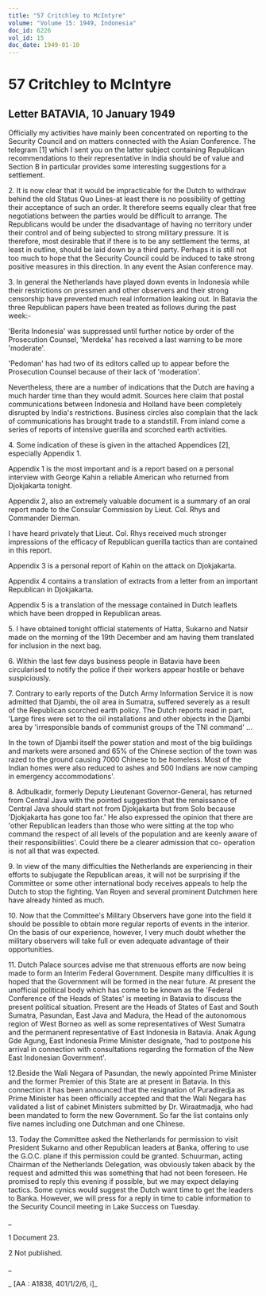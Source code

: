 ```yaml
---
title: "57 Critchley to McIntyre"
volume: "Volume 15: 1949, Indonesia"
doc_id: 6226
vol_id: 15
doc_date: 1949-01-10
---
```


# 57 Critchley to McIntyre

## Letter BATAVIA, 10 January 1949

Officially my activities have mainly been concentrated on reporting to the Security Council and on matters connected with the Asian Conference. The telegram [1] which I sent you on the latter subject containing Republican recommendations to their representative in India should be of value and Section B in particular provides some interesting suggestions for a settlement.

2\. It is now clear that it would be impracticable for the Dutch to withdraw behind the old Status Quo Lines-at least there is no possibility of getting their acceptance of such an order. It therefore seems equally clear that free negotiations between the parties would be difficult to arrange. The Republicans would be under the disadvantage of having no territory under their control and of being subjected to strong military pressure. It is therefore, most desirable that if there is to be any settlement the terms, at least in outline, should be laid down by a third party. Perhaps it is still not too much to hope that the Security Council could be induced to take strong positive measures in this direction. In any event the Asian conference may.

3\. In general the Netherlands have played down events in Indonesia while their restrictions on pressmen and other observers and their strong censorship have prevented much real information leaking out. In Batavia the three Republican papers have been treated as follows during the past week:-

'Berita Indonesia' was suppressed until further notice by order of the Prosecution Counsel, 'Merdeka' has received a last warning to be more 'moderate'.

'Pedoman' has had two of its editors called up to appear before the Prosecution Counsel because of their lack of 'moderation'.

Nevertheless, there are a number of indications that the Dutch are having a much harder time than they would admit. Sources here claim that postal communications between Indonesia and Holland have been completely disrupted by India's restrictions. Business circles also complain that the lack of communications has brought trade to a standstill. From inland come a series of reports of intensive guerilla and scorched earth activities.

4\. Some indication of these is given in the attached Appendices [2], especially Appendix 1.

Appendix 1 is the most important and is a report based on a personal interview with George Kahin a reliable American who returned from Djokjakarta tonight.

Appendix 2, also an extremely valuable document is a summary of an oral report made to the Consular Commission by Lieut. Col. Rhys and Commander Dierman.

I have heard privately that Lieut. Col. Rhys received much stronger impressions of the efficacy of Republican guerilla tactics than are contained in this report.

Appendix 3 is a personal report of Kahin on the attack on Djokjakarta.

Appendix 4 contains a translation of extracts from a letter from an important Republican in Djokjakarta.

Appendix 5 is a translation of the message contained in Dutch leaflets which have been dropped in Republican areas.

5\. I have obtained tonight official statements of Hatta, Sukarno and Natsir made on the morning of the 19th December and am having them translated for inclusion in the next bag.

6\. Within the last few days business people in Batavia have been circularised to notify the police if their workers appear hostile or behave suspiciously.

7\. Contrary to early reports of the Dutch Army Information Service it is now admitted that Djambi, the oil area in Sumatra, suffered severely as a result of the Republican scorched earth policy. The Dutch reports read in part, 'Large fires were set to the oil installations and other objects in the Djambi area by 'irresponsible bands of communist groups of the TNI command' ...

In the town of Djambi itself the power station and most of the big buildings and markets were arsoned and 65% of the Chinese section of the town was razed to the ground causing 7000 Chinese to be homeless. Most of the Indian homes were also reduced to ashes and 500 Indians are now camping in emergency accommodations'.

8\. Adbulkadir, formerly Deputy Lieutenant Governor-General, has returned from Central Java with the pointed suggestion that the renaissance of Central Java should start not from Djokjakarta but from Solo because 'Djokjakarta has gone too far.' He also expressed the opinion that there are 'other Republican leaders than those who were sitting at the top who command the respect of all levels of the population and are keenly aware of their responsibilities'. Could there be a clearer admission that co- operation is not all that was expected.

9\. In view of the many difficulties the Netherlands are experiencing in their efforts to subjugate the Republican areas, it will not be surprising if the Committee or some other international body receives appeals to help the Dutch to stop the fighting. Van Royen and several prominent Dutchmen here have already hinted as much.

10\. Now that the Committee's Military Observers have gone into the field it should be possible to obtain more regular reports of events in the interior. On the basis of our experience, however, I very much doubt whether the military observers will take full or even adequate advantage of their opportunities.

11\. Dutch Palace sources advise me that strenuous efforts are now being made to form an Interim Federal Government. Despite many difficulties it is hoped that the Government will be formed in the near future. At present the unofficial political body which has come to be known as the 'Federal Conference of the Heads of States' is meeting in Batavia to discuss the present political situation. Present are the Heads of States of East and South Sumatra, Pasundan, East Java and Madura, the Head of the autonomous region of West Borneo as well as some representatives of West Sumatra and the permanent representative of East Indonesia in Batavia. Anak Agung Gde Agung, East Indonesia Prime Minister designate, 'had to postpone his arrival in connection with consultations regarding the formation of the New East Indonesian Government'.

12.Beside the Wali Negara of Pasundan, the newly appointed Prime Minister and the former Premier of this State are at present in Batavia. In this connection it has been announced that the resignation of Puradiredja as Prime Minister has been officially accepted and that the Wali Negara has validated a list of cabinet Ministers submitted by Dr. Wiraatmadja, who had been mandated to form the new Government. So far the list contains only five names including one Dutchman and one Chinese.

13\. Today the Committee asked the Netherlands for permission to visit President Sukarno and other Republican leaders at Banka, offering to use the G.O.C. plane if this permission could be granted. Schuurman, acting Chairman of the Netherlands Delegation, was obviously taken aback by the request and admitted this was something that had not been foreseen. He promised to reply this evening if possible, but we may expect delaying tactics. Some cynics would suggest the Dutch want time to get the leaders to Banka. However, we will press for a reply in time to cable information to the Security Council meeting in Lake Success on Tuesday.

_

1 Document 23.

2 Not published.

_

_ [AA : A1838, 401/1/2/6, i]_
